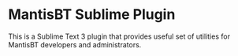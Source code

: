 MantisBT Sublime Plugin
=======================

This is a Sublime Text 3 plugin that provides useful set of utilities for MantisBT developers and administrators.
